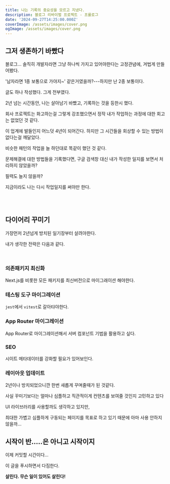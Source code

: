 ```yaml
---
title: 나는 기록의 중요성을 모르고 지냈다. 
description: 블로그 리바이벌 프로젝트 - 프롤로그
date: '2024-09-27T14:25:00.000Z'
coverImage: /assets/images/cover.png
ogImage: /assets/images/cover.png
---
```


## 그저 생존하기 바빴다

블로그... 솔직히 개발자라면 그냥 하나씩 가지고 있어야한다는 고정관념에, 겨법게 만들어봤다.

'남자라면 1종 보통으로 가야지~' 같은거였을까?---하지만 난 2종 보통이다.

글도 하나 작성했다. 그게 전부였다.

2년 넘는 시간동안, 나는 살아남기 바빴고, 기록하는 것을 등한시 했다.

회사 프로젝트는 화고하는걸 그렇게 강조했으면서 정작 내가 작업하는 과정에 대한 회고는 없었던 것 같다.

이 업계에 발들인지 어느덧 4년이 되어간다. 하지만 그 시간들을 회상할 수 있는 방법이 없다는걸 깨달았다.

비슷한 패턴의 작업을 늘 하던대로 똑같이 했던 것 같다.

문제해결에 대한 방법들을 기록했다면, 구글 검색창 대신 내가 작성한 일지를 보면서 처리하지 않았을까?

필력도 늘지 않을까? 

지금이라도 나는 다시 작업일지를 써야만 한다.

<br />
<br />

## 다이어리 꾸미기

가장먼저 2년넘게 방치된 일기장부터 살려야한다.

내가 생각한 전략은 다음과 같다.

<br />

### 의존패키지 최신화

Next.js를 비롯한 모든 패키지를 최신버전으로 마이그래이션 해야한다.

### 테스팅 도구 마이그레이션

`jest`에서 `vitest`로 갈아탸야한다.

### App Router 마이그레이션

App Router로 마이그레이션해서 서버 컴포넌트 기법을 활용하고 싶다.

### SEO

시이트 메타데이터를 강화할 필요가 있어보인다.

### 레이아웃 업데이트

2년이나 방치되었으니깐 한번 새롭게 꾸며줄때가 된 것같다.

사실 꾸미기보다는 얼마나 심플하고 직관적이게 컨텐츠를 보여줄 것인지 고민하고 있다

UI 라이브러리를 사용할까도 생각하고 있지만,

최대한 가볍고 심플하게 구동되는 페이지를 목표로 하고 있기 때문에 아마 사용 안하지 않을까...

## 시작이 반.....은 아니고 시작이지

이제 커밋할 시간이다...

이 글을 푸시하면서 다짐한다.

<strong>살린다. 무슨 일이 있어도 살린다!</strong>
